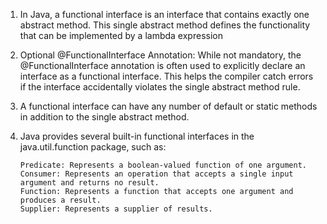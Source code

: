 1. In Java, a functional interface is an interface that contains exactly one abstract method. This single abstract method defines the functionality that can be implemented by a lambda expression 
2. Optional @FunctionalInterface Annotation: While not mandatory, the @FunctionalInterface annotation is often used to explicitly declare an interface as a functional interface. This helps the compiler catch errors if the interface accidentally violates the single abstract method rule.
3. A functional interface can have any number of default or static methods in addition to the single abstract method.
4. Java provides several built-in functional interfaces in the java.util.function package, such as:

       Predicate: Represents a boolean-valued function of one argument. 
       Consumer: Represents an operation that accepts a single input argument and returns no result.
       Function: Represents a function that accepts one argument and produces a result. 
       Supplier: Represents a supplier of results.